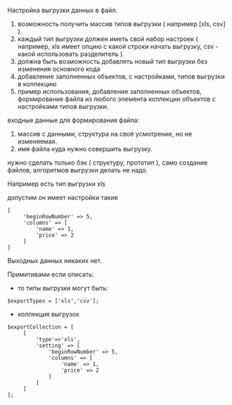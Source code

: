 Настройка выгрузки данных в файл.

1. возможность получить массив типов выгрузки ( например [xls, csv] ).
2. каждый тип выгрузки должен иметь свой набор настроек ( например, xls
имеет опцию с какой строки начать выгрузку, csv - какой использовать
разделитель ).
3. должна быть возможность добавлять новый тип выгрузки без изменения
основного кода
4. добавление заполненных объектов, с настройками, типов выгрузки в
коллекцию
5. пример использования, добавление заполненных объектов, формирование
файла из любого элемента коллекции объектов с настройками типов выгрузки.

входные данные для формирования файла:
1. массив с данными, структура на своё усмотрение, но не изменяемая.
2. имя файла куда нужно совершить выгрузку.

нужно сделать только бэк ( структуру, прототип ), само создание файлов,
алгоритмов выгрузки делать не надо.


Например есть тип выгрузки xls

допустим он имеет настройки такие
```
[
     'beginRowNumber' => 5,
     'columns' => [
         'name' => 1,
         'price' => 2
     ]
]
```
Выходных данных никаких нет.

Примитивами если описать:

- то типы выгрузки могут быть:
```
$exportTypes = ['xls','csv'];
```
- коллекция выгрузок
```
$exportCollection = [
     [
         'type'=>'xls',
         'setting' => [
             'beginRowNumber' => 5,
             'columns' => [
                 'name' => 1,
                 'price' => 2
             ]
         ]
     ]
];
```